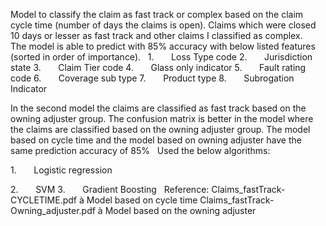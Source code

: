 Model to classify the claim as fast track or complex based on the claim cycle time (number of days the claims is open). Claims which were closed 10 days or lesser as fast track and other claims I classified as complex.
 
The model is able to predict with 85% accuracy with below listed features (sorted in order of importance).
 
1.       Loss Type code
2.       Jurisdiction state
3.       Claim Tier code
4.       Glass only indicator
5.       Fault rating code
6.       Coverage sub type
7.       Product type
8.       Subrogation Indicator

In the second model the claims are classified as fast track based on the owning adjuster group. The confusion matrix is better in the model where the claims are classified based on the owning adjuster group. The model based on cycle time and the model based on owning adjuster have the same prediction accuracy of 85%
 
Used the below algorithms:

1.       Logistic regression

2.       SVM
3.       Gradient Boosting
 
Reference:
Claims_fastTrack-CYCLETIME.pdf à Model based on cycle time
Claims_fastTrack-Owning_adjuster.pdf à Model based on the owning adjuster
